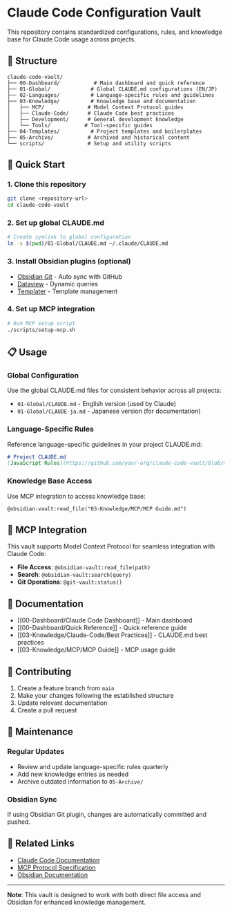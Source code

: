 # Claude Code Configuration Vault

This repository contains standardized configurations, rules, and knowledge base for Claude Code usage across projects.

## 📁 Structure

```
claude-code-vault/
├── 00-Dashboard/           # Main dashboard and quick reference
├── 01-Global/             # Global CLAUDE.md configurations (EN/JP)
├── 02-Languages/          # Language-specific rules and guidelines
├── 03-Knowledge/          # Knowledge base and documentation
│   ├── MCP/              # Model Context Protocol guides
│   ├── Claude-Code/      # Claude Code best practices
│   ├── Development/      # General development knowledge
│   └── Tools/           # Tool-specific guides
├── 04-Templates/          # Project templates and boilerplates
├── 05-Archive/           # Archived and historical content
└── scripts/              # Setup and utility scripts
```

## 🚀 Quick Start

### 1. Clone this repository
```bash
git clone <repository-url>
cd claude-code-vault
```

### 2. Set up global CLAUDE.md
```bash
# Create symlink to global configuration
ln -s $(pwd)/01-Global/CLAUDE.md ~/.claude/CLAUDE.md
```

### 3. Install Obsidian plugins (optional)
- [Obsidian Git](https://github.com/denolehov/obsidian-git) - Auto sync with GitHub
- [Dataview](https://github.com/blacksmithgu/obsidian-dataview) - Dynamic queries
- [Templater](https://github.com/SilentVoid13/Templater) - Template management

### 4. Set up MCP integration
```bash
# Run MCP setup script
./scripts/setup-mcp.sh
```

## 📋 Usage

### Global Configuration
Use the global CLAUDE.md files for consistent behavior across all projects:
- `01-Global/CLAUDE.md` - English version (used by Claude)
- `01-Global/CLAUDE-ja.md` - Japanese version (for documentation)

### Language-Specific Rules
Reference language-specific guidelines in your project CLAUDE.md:
```markdown
# Project CLAUDE.md
[JavaScript Rules](https://github.com/your-org/claude-code-vault/blob/main/02-Languages/JavaScript-TypeScript.md)
```

### Knowledge Base Access
Use MCP integration to access knowledge base:
```
@obsidian-vault:read_file("03-Knowledge/MCP/MCP Guide.md")
```

## 🔧 MCP Integration

This vault supports Model Context Protocol for seamless integration with Claude Code:

- **File Access**: `@obsidian-vault:read_file(path)`
- **Search**: `@obsidian-vault:search(query)`
- **Git Operations**: `@git-vault:status()`

## 📖 Documentation

- [[00-Dashboard/Claude Code Dashboard]] - Main dashboard
- [[00-Dashboard/Quick Reference]] - Quick reference guide
- [[03-Knowledge/Claude-Code/Best Practices]] - CLAUDE.md best practices
- [[03-Knowledge/MCP/MCP Guide]] - MCP usage guide

## 🤝 Contributing

1. Create a feature branch from `main`
2. Make your changes following the established structure
3. Update relevant documentation
4. Create a pull request

## 📝 Maintenance

### Regular Updates
- Review and update language-specific rules quarterly
- Add new knowledge entries as needed
- Archive outdated information to `05-Archive/`

### Obsidian Sync
If using Obsidian Git plugin, changes are automatically committed and pushed.

## 🔗 Related Links

- [Claude Code Documentation](https://docs.anthropic.com/en/docs/claude-code)
- [MCP Protocol Specification](https://docs.anthropic.com/en/docs/claude-code/mcp)
- [Obsidian Documentation](https://help.obsidian.md/)

---

**Note**: This vault is designed to work with both direct file access and Obsidian for enhanced knowledge management.